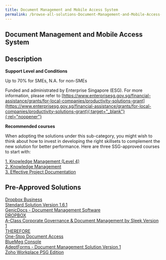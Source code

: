 ```yaml
---
title: Document Management and Mobile Access System
permalink: /browse-all-solutions-Document-Management-and-Mobile-Access-System/Document-Management-and-Mobile-Access-System
---
```


## Document Management and Mobile Access System
## Description

**Support Level and Conditions**

Up to 70% for SMEs, N.A. for non-SMEs

Funded and administrated by Enterprise Singapore (ESG). For more information, please refer to
[https://www.enterprisesg.gov.sg/financial-assistance/grants/for-local-companies/productivity-solutions-grant](https://www.enterprisesg.gov.sg/financial-assistance/grants/for-local-companies/productivity-solutions-grant){:target="_blank"}{:rel="noopener"}

**Recommended courses**

When adopting the solutions under this sub-category, you might wish to think about how to invest in developing the right skillsets to complement the new solution for better performance. Here are three SSG-approved courses to start with:

<a href='https://courses.enterprisejobskills.gov.sg/Course_Internet/CourseDetail/Knowledge-Management-Level-4-Synchronous-elearning-2'  target='_blank' rel='noopener'>1. Knowledge Management (Level 4) </a><br>
<a href='https://courses.enterprisejobskills.gov.sg/Course_Internet/CourseDetail/Knowledge-Management-2'  target='_blank' rel='noopener'>2. Knowledge Management</a><br>
<a href='https://courses.enterprisejobskills.gov.sg/Course_Internet/CourseDetail/Effective-Project-Documentation-Synchronous-elearning-2'  target='_blank' rel='noopener'>3. Effective Project Documentation</a><br>

## Pre-Approved Solutions

<a href='/productivity-solutions-grant/solutionrepo/solution998' target='_blank'>Dropbox Business</a><br>
<a href='/productivity-solutions-grant/solutionrepo/solution1003' target='_blank'>Stendard Solution  Version 1.6.1</a><br>
<a href='/productivity-solutions-grant/solutionrepo/solution1410' target='_blank'>GenicDocs - Document Management Software</a><br>
<a href='/productivity-solutions-grant/solutionrepo/solution1545' target='_blank'>DROPBOX</a><br>
<a href='/productivity-solutions-grant/solutionrepo/solution1568' target='_blank'>A-Class Corporate Governance & Document Management by Sleek Version 1</a><br>
<a href='/productivity-solutions-grant/solutionrepo/solution1665' target='_blank'>THEREFORE</a><br>
<a href='/productivity-solutions-grant/solutionrepo/solution1967' target='_blank'>One-Stop Document Access</a><br>
<a href='/productivity-solutions-grant/solutionrepo/solution2181' target='_blank'>BlueMeg Console</a><br>
<a href='/productivity-solutions-grant/solutionrepo/solution2256' target='_blank'>AdeptForms - Document Management Solution Version 1</a><br>
<a href='/productivity-solutions-grant/solutionrepo/solution2575' target='_blank'>Zoho Workplace PSG Edition</a><br>
